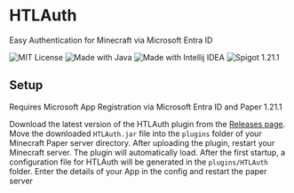 # HTLAuth

Easy Authentication for Minecraft via Microsoft Entra ID


![MIT License](https://img.shields.io/badge/License-MIT-green.svg)
![Made with Java](https://img.shields.io/badge/Made_with-Java-orange?style=flat&logo=openjdk)
![Made with Intellij IDEA](https://img.shields.io/badge/Made_with-IntelliJ_IDEA-red?style=flat&logo=intellij-idea)
![Spigot 1.21.1](https://img.shields.io/badge/Spigot-1.21.1-blue?style=flat&logo=spigotmc)

## Setup
Requires Microsoft App Registration via Microsoft Entra ID and Paper 1.21.1

  Download the latest version of the HTLAuth plugin from the [Releases page](https://github.com/TheTwoBoom/HTL_auth/releases).
  Move the downloaded `HTLAuth.jar` file into the `plugins` folder of your Minecraft Paper server directory.
  After uploading the plugin, restart your Minecraft server. The plugin will automatically load.
  After the first startup, a configuration file for HTLAuth will be generated in the `plugins/HTLAuth` folder.
  Enter the details of your App in the config and restart the paper server
